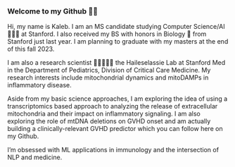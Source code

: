 ### Welcome to my Github 🤙🏾

Hi, my name is Kaleb. I am an MS candidate studying Computer Science/AI 👨🏿‍💻 at Stanford. I also received my BS with honors in Biology  🧬 from Stanford just last year. I am planning to graduate with my masters at the end of this fall 2023.

I am also a research scientist 🧑🏿‍🔬🧫🔬 the Haileselassie Lab at Stanford Med in the Department of Pediatrics, Division of Critical Care Medicine. My research interests include mitochondrial dynamics and mitoDAMPs in inflammatory disease. 

Aside from my basic science approaches, I am exploring the idea of using a transcriptomics based approach to analyzing the release of extracellular mitochondria and their impact on inflammatory signaling. I am also exploring the role of mtDNA deletions on GVHD onset and am actually building a clinically-relevant GVHD predictor which you can follow here on my Github. 

I’m obsessed with ML applications in immunology and the intersection of NLP and medicine.
